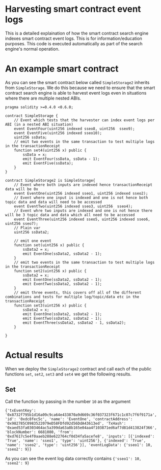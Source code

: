# Harvesting smart contract event logs

This is a detailed explaination of how the smart contract search engine indexes smart contract event logs. This is for information/education purposes. This code is executed automatically as part of the search engine's normal operation. 

# An example smart contract
As you can see the smart contract below called `SimpleStorage2` inherits from `SimpleStorage`. We do this because we need to ensure that the smart contract search engine is able to harvest event logs even in situations where there are multiple nested ABIs.

```
pragma solidity >=0.4.0 <0.6.0;

contract SimpleStorage {
    // Event which tests that the harvester can index event logs per ABI (in a nested ABI situation)
    event EventFour(uint256 indexed sseo8, uint256  sseo9);
    event EventFive(uint256 indexed sseo10);
    uint256 ssData;
    // emit two events in the same transaction to test multiple logs in the transactionReceipt
    function set4(uint256 x) public {
        ssData = x;
        emit EventFour(ssData, ssData - 1);
        emit EventFive(ssData);
    }
}

contract SimpleStorage2 is SimpleStorage{
    // Event where both inputs are indexed hence transactionReceipt data will be 0x 
    event EventOne(uint256 indexed sseo1, uint256 indexed sseo2);
    // Event where one input is indexed and one is not hence both topic data and data will need to be accessed
    event EventTwo(uint256 indexed sseo3, uint256  sseo4);
    // Event whre two inputs are indexed and one is not hence there will be 3 topic data and data which all need to be accessed
    event EventThree(uint256 indexed sseo5, uint256 indexed sseo6, uint256 sseo7);
    // Plain var
    uint256 ssData2;

    // emit one event
    function set(uint256 x) public {
        ssData2 = x;
        emit EventOne(ssData2, ssData2 - 1);
    }
    // emit two events in the same transaction to test multiple logs in the transactionReceipt
    function set2(uint256 x) public {
        ssData2 = x;
        emit EventOne(ssData2, ssData2 - 1);
        emit EventTwo(ssData2, ssData2 - 1);
    }
    // emit three events, this covers off all of the different combinations and tests for multiple log/topic/data etc in the transactionReceipt
    function set3(uint256 x) public {
        ssData2 = x;
        emit EventOne(ssData2, ssData2 - 1);
        emit EventTwo(ssData2, ssData2 - 1);
        emit EventThree(ssData2, ssData2 - 1, ssData2);
    }

}
```

# Actual results
When we deploy the `SimpleStorage2` contract and call each of the public functions `set`, `set2`, `set3` and `set4` we get the following results.

## Set
Call the function by passing in the number `10` as the argument
```
{'txEventKey': '0x8732f795b1d16a09c9ca64e433870a9d669c36f037323f671c1c07c7f6f9171a', 'id': '0xdc8fec5c', 'name': 'EventOne', 'contractAddress': '0x982785C0983522079eD58FDfd92d56DdA43613ed', 'TxHash': '0xaed53fa0303464ac5a399da63a8b165e04aa4f103871ed6af7d81d413824f366', 'blockNumber': 6681080, 'from': '0xd7617c5e4f0aaeb288e622764cf0d34fa5acefe8', 'inputs': [{'indexed': 'True', 'name': 'sseo1', 'type': 'uint256'}, {'indexed': 'True', 'name': 'sseo2', 'type': 'uint256'}], 'eventLogData': {'sseo1': 10, 'sseo2': 9}}
```
As you can see the event log data correctly contains `{'sseo1': 10, 'sseo2': 9}`
